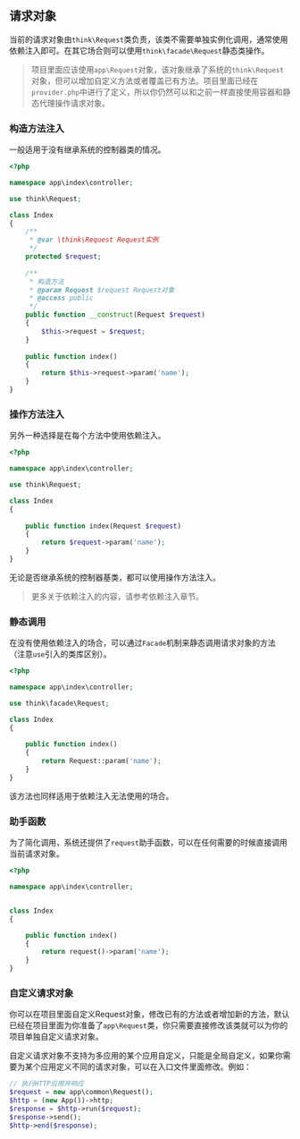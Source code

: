 ## 请求对象

当前的请求对象由`think\Request`类负责，该类不需要单独实例化调用，通常使用依赖注入即可。在其它场合则可以使用`think\facade\Request`静态类操作。

> 项目里面应该使用`app\Request`对象，该对象继承了系统的`think\Request`对象，但可以增加自定义方法或者覆盖已有方法。项目里面已经在`provider.php`中进行了定义，所以你仍然可以和之前一样直接使用容器和静态代理操作请求对象。

### 构造方法注入

一般适用于没有继承系统的控制器类的情况。

```php
<?php

namespace app\index\controller;

use think\Request;

class Index 
{
    /**
     * @var \think\Request Request实例
     */
    protected $request;
    
    /**
     * 构造方法
     * @param Request $request Request对象
     * @access public
     */
    public function __construct(Request $request)
    {
		$this->request = $request;
    }
    
    public function index()
    {
		return $this->request->param('name');
    }    
}
```

### 操作方法注入

另外一种选择是在每个方法中使用依赖注入。

```php
<?php

namespace app\index\controller;

use think\Request;

class Index
{
    
    public function index(Request $request)
    {
		return $request->param('name');
    }    
}
```

无论是否继承系统的控制器基类，都可以使用操作方法注入。

> 更多关于依赖注入的内容，请参考依赖注入章节。

### 静态调用

在没有使用依赖注入的场合，可以通过`Facade`机制来静态调用请求对象的方法（注意`use`引入的类库区别）。

```php
<?php

namespace app\index\controller;

use think\facade\Request;

class Index
{
    
    public function index()
    {
		return Request::param('name');
    }    
}
```

该方法也同样适用于依赖注入无法使用的场合。

### 助手函数

为了简化调用，系统还提供了`request`助手函数，可以在任何需要的时候直接调用当前请求对象。

```php
<?php

namespace app\index\controller;


class Index
{

    public function index()
    {
        return request()->param('name');
    }
}
```

### 自定义请求对象

你可以在项目里面自定义Request对象，修改已有的方法或者增加新的方法，默认已经在项目里面为你准备了`app\Request`类，你只需要直接修改该类就可以为你的项目单独自定义请求对象。

自定义请求对象不支持为多应用的某个应用自定义，只能是全局自定义，如果你需要为某个应用定义不同的请求对象，可以在入口文件里面修改。例如：

```php
// 执行HTTP应用并响应
$request = new app\common\Request();
$http = (new App())->http;
$response = $http->run($request);
$response->send();
$http->end($response);
```

  


